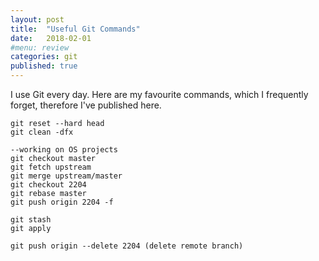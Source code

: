 ```yaml
---
layout: post
title:  "Useful Git Commands"
date:   2018-02-01
#menu: review
categories: git
published: true 
---
```


I use Git every day. Here are my favourite commands, which I frequently forget, therefore I've published here. 

```
git reset --hard head
git clean -dfx

--working on OS projects
git checkout master
git fetch upstream
git merge upstream/master
git checkout 2204
git rebase master
git push origin 2204 -f  

git stash
git apply

git push origin --delete 2204 (delete remote branch)

```